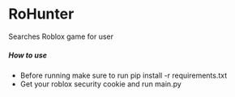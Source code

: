 # RoHunter
Searches Roblox game for user

##### How to use
<ul>
  <li>Before running make sure to run pip install -r requirements.txt</li>
  <li>Get your roblox security cookie and run main.py</li>
</ul>
